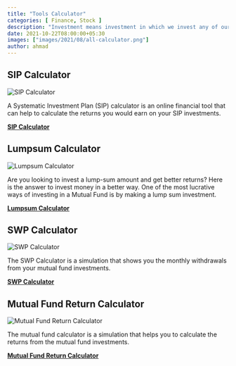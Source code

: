 ```yaml
---
title: "Tools Calculator"
categories: [ Finance, Stock ]
description: "Investment means investment in which we invest any of our things for some time. In which we expect more profit from it in the coming time, it is called investment."
date: 2021-10-22T08:00:00+05:30
images: ["images/2021/08/all-calculator.png"]
author: ahmad
---
```



## SIP Calculator

![SIP Calculator](images/2021/08/sip-calculator.png)

A Systematic Investment Plan (SIP) calculator is an online financial tool that can help to calculate the returns you would earn on your SIP investments.

**[SIP Calculator](/tools/sip-calculator/)** 


## Lumpsum Calculator

![Lumpsum Calculator](images/2021/08/lumpsum-calculator-1.png)

Are you looking to invest a lump-sum amount and get better returns? Here is the answer to invest money in a better way. One of the most lucrative ways of investing in a Mutual Fund is by making a lump sum investment. 

**[Lumpsum Calculator](/tools/lumpsum-calculator/)** 



## SWP Calculator

![SWP Calculator](images/2021/08/swp-calculator.png)

The SWP Calculator is a simulation that shows you the monthly withdrawals from your mutual fund investments. 

**[SWP Calculator](/tools/swp-calculator/)** 


## Mutual Fund Return Calculator

![Mutual Fund Return Calculator](images/2021/08/mutual-fund-returns-calculator.png)

The mutual fund calculator is a simulation that helps you to calculate the returns from the mutual fund investments. 

**[Mutual Fund Return Calculator](/tools/mutual-fund-returns-calculator/)** 

<!-- 
## SSY Calculator

![SSY Calculator](images/2021/08/share-market-investor.png)

Sukanya Samriddhi Yojana calculator to calculate the maturity amount and know exactly how much you will be able to save for your girl's education and marriage.

**[SSY Calculator](/tools/ssy-calculator/)** 
  -->

<!--  
## PPF Calculator

![PPF Calculator](images/2021/08/share-market-investor.png)

PPF calculator: Public Provident Fund (PPF) is one of the government-backed small saving schemes that aim to provide assured return at the time of maturity.

**[PPF Calculator](/tools/ppf-calculator/)** 

 -->

<!-- 
## EPF Calculator

![EPF Calculator](images/2021/08/share-market-investor.png)

Firstly, enter your age on Scripbox's EPF Calculator. Next, enter your desired age of retirement, basic salary and expected annual increase in salary. 
**[EPF Calculator](/tools/epf-calculator/)** 

  -->

<!-- 
## FD Calculator

![FD Calculator](images/2021/08/share-market-investor.png)

A fixed deposit calculator provides precise details of the FD interest rates one can get each month and calculates the maturity amount.

**[FD Calculator](/tools/fd-calculator/)** 
-->

<!--  
## NPS Calculator

![NPS Calculator](images/2021/08/share-market-investor.png)

National Pension Scheme (NPS) Calculator helps you to know the monthly pension and lump sum amount that you may get when you retire at the age of 60.

**[NPS Calculator](/tools/nps-calculator/)** 

 -->

<!-- 

## HRA Calculator

![HRA Calculator](images/2021/08/share-market-investor.png)

HRA Calculator is an online tool to help the individuals calculate their House Rent Allowance (HRA).Understand HRA & know how HRA exemption rules helps rented employee in saving income tax. Know the complete process of HRA calculation here.

**[HRA Calculator](/tools/hra-calculator/)** 
 -->

<!-- 

## RD Calculator

![RD Calculator](images/2021/08/share-market-investor.png)

RD Calculator is very easy to use. All one has to do is insert values of the monthly deposit, the RD rate, and the number of years of investing.

**[RD Calculator](/tools/rd-calculator/)** 

 -->

<!--  

## Retirement Calculator

![Retirement Calculator](images/2021/08/share-market-investor.png)

A retirement calculator is a simple tool that helps you find the amount of money you will require after you retire.The retirement calculator takes into account your personal details such as current monthly expenses, your current age, the age at which you wish to retire and expected life span.

**[Retirement Calculator](/tools/retirement-calculator/)** 
  -->

<!--  

## EMI Calculator

![EMI Calculator](images/2021/08/share-market-investor.png)

EMI stands for Equated Monthly Instalment for the loan you avail from your bank. The EMI consists of the principal portion of the loan amount and the interest.

**[EMI Calculator](/tools/emi-calculator/)** 
 -->

<!--  

## Car Loan EMI Calculator


![Car Loan EMI Calculator](images/2021/08/share-market-investor.png)

It is very easy to calculate the EMI for your car loan. You will get EMI as soon as you enter the required loan amount and the interest rate.Avail best interest rates on your Car Loan EMI. Drive the car of your dreams by purchasing it with our help.

**[Car Loan EMI Calculator](/tools/car-loan-emi-calculator/)** 

  -->

<!--  
## Home Loan EMI Calculator


![Home Loan EMI Calculator](images/2021/08/share-market-investor.png)

Quick calculation of your Home Loan EMI.The home loan EMI calculator can help you know the exact EMI amount you would pay every month to help you plan your cash flow. 

**[Home Loan EMI Calculator](/tools/home-loan-emi-calculator/)**

 -->